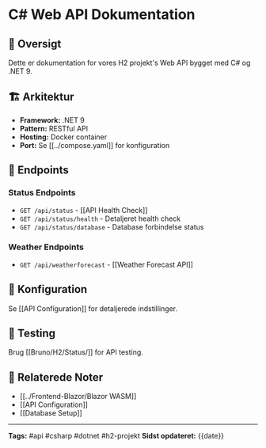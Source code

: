 # C# Web API Dokumentation

## 📖 Oversigt
Dette er dokumentation for vores H2 projekt's Web API bygget med C# og .NET 9.

## 🏗️ Arkitektur
- **Framework:** .NET 9
- **Pattern:** RESTful API
- **Hosting:** Docker container
- **Port:** Se [[../compose.yaml]] for konfiguration

## 📡 Endpoints

### Status Endpoints
- `GET /api/status` - [[API Health Check]]
- `GET /api/status/health` - Detaljeret health check
- `GET /api/status/database` - Database forbindelse status

### Weather Endpoints  
- `GET /api/weatherforecast` - [[Weather Forecast API]]

## 🔧 Konfiguration
Se [[API Configuration]] for detaljerede indstillinger.

## 🧪 Testing
Brug [[Bruno/H2/Status/]] for API testing.

## 🔗 Relaterede Noter
- [[../Frontend-Blazor/Blazor WASM]]
- [[API Configuration]]
- [[Database Setup]]

---
**Tags:** #api #csharp #dotnet #h2-projekt
**Sidst opdateret:** {{date}}